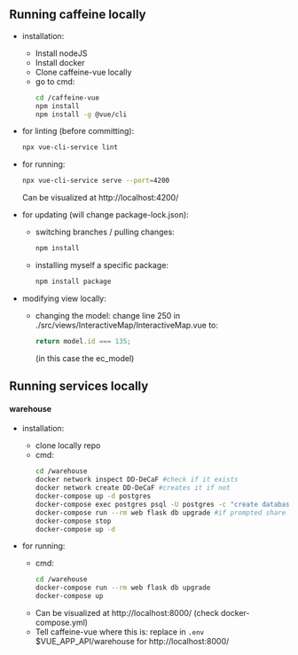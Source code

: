 ## Running caffeine locally

* installation:
  * Install nodeJS
  * Install docker
  * Clone caffeine-vue locally
  * go to cmd:
    ```bash
    cd /caffeine-vue
    npm install
    npm install -g @vue/cli
    ```

* for linting (before committing):
  ```bash
  npx vue-cli-service lint
  ```

* for running:
  ```bash
  npx vue-cli-service serve --port=4200
  ```
  Can be visualized at http://localhost:4200/

* for updating (will change package-lock.json):
  * switching branches / pulling changes:
    ```bash
    npm install
    ```
  * installing myself a specific package:
    ```bash
    npm install package
    ```
* modifying view locally:
  - changing the model:
    change line 250 in ./src/views/InteractiveMap/InteractiveMap.vue to:
    ```js
    return model.id === 135;
    ```
    (in this case the ec_model)

## Running services locally

#### warehouse

* installation:
  - clone locally repo
  - cmd:
    ```bash
    cd /warehouse
    docker network inspect DD-DeCaF #check if it exists
    docker network create DD-DeCaF #creates it if not
    docker-compose up -d postgres
    docker-compose exec postgres psql -U postgres -c "create database testing;"
    docker-compose run --rm web flask db upgrade #if prompted share access to C drive + give password to docker pop-up
    docker-compose stop
    docker-compose up -d
    ```

* for running:
  - cmd:
    ```bash
    cd /warehouse
    docker-compose run --rm web flask db upgrade
    docker-compose up
    ```
  - Can be visualized at http://localhost:8000/ (check docker-compose.yml)
  - Tell caffeine-vue where this is: replace in `.env` $VUE_APP_API/warehouse for http://localhost:8000/
